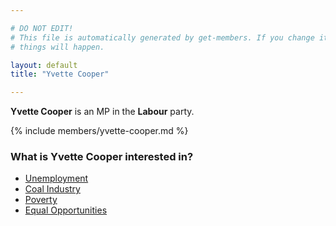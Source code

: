 ```yaml
---

# DO NOT EDIT!
# This file is automatically generated by get-members. If you change it, bad
# things will happen.

layout: default
title: "Yvette Cooper"

---
```


**Yvette Cooper** is an MP in the **Labour** party.

{% include members/yvette-cooper.md %}

### What is Yvette Cooper interested in?


* [Unemployment](/interests/unemployment.html)
* [Coal Industry](/interests/coal-industry.html)
* [Poverty](/interests/poverty.html)
* [Equal Opportunities](/interests/equal-opportunities.html)
